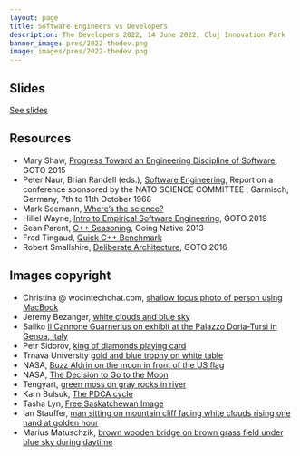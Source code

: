 ```yaml
---
layout: page
title: Software Engineers vs Developers
description: The Developers 2022, 14 June 2022, Cluj Innovation Park
banner_image: pres/2022-thedev.png
image: images/pres/2022-thedev.png
---
```


## Slides

[See slides](/content/pres/TheDevelopers2022-Software-Engineers-vs-Developers-pres.pdf)

## Resources

- Mary Shaw, [Progress Toward an Engineering Discipline of Software](https://www.youtube.com/watch?v=lLnsi522LS8), GOTO 2015
- Peter Naur, Brian Randell (eds.), [Software Engineering](https://www.scrummanager.net/files/nato1968e.pdf), Report on a conference sponsored by the NATO SCIENCE COMMITTEE
, Garmisch, Germany, 7th to 11th October 1968
- Mark Seemann, [Where’s the science?](https://blog.ploeh.dk/2020/05/25/wheres-the-science/)
- Hillel Wayne, [Intro to Empirical Software Engineering](https://www.youtube.com/watch?v=WELBnE33dpY), GOTO 2019
- Sean Parent, [C++ Seasoning](https://www.youtube.com/watch?v=W2tWOdzgXHA), Going Native 2013
- Fred Tingaud, [Quick C++ Benchmark](https://www.quick-bench.com)
- Robert Smallshire, [Deliberate Architecture](https://www.youtube.com/watch?v=3cjSpH4SYpU), GOTO 2016


## Images copyright

- Christina @ wocintechchat.com, [shallow focus photo of person using MacBook](https://unsplash.com/photos/6Dv3pe-JnSg)
- Jeremy Bezanger, [white clouds and blue sky](https://unsplash.com/photos/wXZzO38Za84)
- Sailko [Il Cannone Guarnerius on exhibit at the Palazzo Doria-Tursi in Genoa, Italy](https://en.wikipedia.org/wiki/Niccolò_Paganini#/media/File:Bartolomeo_giuseppe_guarneri,_violino_cannone,_appartenuto_a_niccolò_paganini,_cremona_1743.JPG)
- Petr Sidorov, [king of diamonds playing card](https://unsplash.com/photos/GESOWH4YLRI)
- Trnava University [gold and blue trophy on white table](https://unsplash.com/photos/SwCMZwrhQm8)
- NASA, [Buzz Aldrin on the moon in front of the US flag](https://unsplash.com/photos/UeSpvB0Qo88)
- NASA, [The Decision to Go to the Moon](https://en.wikisource.org/wiki/Special_Message_to_the_Congress_on_Urgent_National_Needs#/media/File:Kennedy_Giving_Historic_Speech_to_Congress_-_GPN-2000-001658.jpg)
- Tengyart, [green moss on gray rocks in river](https://unsplash.com/photos/ALrCdq-ui_Q)
- Karn Bulsuk, [The PDCA cycle](https://en.wikipedia.org/wiki/PDCA#/media/File:PDCA_Cycle.svg)
- Tasha Lyn, [Free Saskatchewan Image](https://unsplash.com/photos/KQBE5nFh30k)
- Ian Stauffer, [man sitting on mountain cliff facing white clouds rising one hand at golden hour](https://unsplash.com/photos/bH7kZ0yazB0)
- Marius Matuschzik, [brown wooden bridge on brown grass field under blue sky during daytime](https://unsplash.com/photos/2f4_PW3NIrg)
